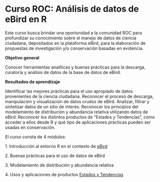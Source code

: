 # Curso ROC: Análisis de datos de eBird en R

Este curso busca brindar una oportunidad a la comunidad ROC para profundizar su conocimiento sobre el manejo de datos de ciencia ciudadana, depositados en la plataforma eBird, para la elaboración de propuestas de investigación y/o conservación basadas en evidencia.

**Objetivo general**

Conocer herramientas analíticas y buenas prácticas para la descarga, curatoría y análisis de datos de la base de datos de eBird.

**Resultados de aprendizaje**

Identificar las mejores prácticas para el uso apropiado de datos provenientes de la ciencia ciudadana. Reconocer el proceso de descarga, manipulación y visualización de datos crudos de eBird. Analizar, filtrar y sintetizar datos de un sitio de interés. Reconocer los principios del modelamiento de distribución y abundancia relativa utilizando datos de eBird. Reconocer los distintos productos de “Estados y Tendencias”, cómo acceder a ellos desde R y qué tipo de aplicaciones prácticas pueden ser usadas en conservación.

El curso consta de 4 módulos:

1\. Introducción al entorno R en el contexto de [eBird](https://ebird.org/home)

2\. Buenas prácticas para el uso de datos de eBird

3\. Modelamiento de distribución y abundancia relativa

4\. Usos y aplicaciones de productos [Estados y Tendencias](https://science.ebird.org/en/status-and-trends)

